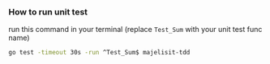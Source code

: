 ### How to run unit test

run this command in your terminal (replace `Test_Sum` with your unit test func name)
```bash
go test -timeout 30s -run ^Test_Sum$ majelisit-tdd
```